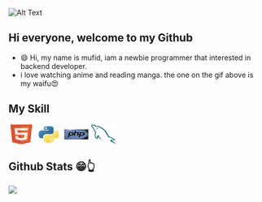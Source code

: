 ![Alt Text]([https://i.pinimg.com/originals/e0/81/e9/e081e914c1c424cb15f63056dde725b3.gif])

## Hi everyone, welcome to my Github

- 😄 Hi, my name is mufid, iam a newbie programmer that interested in backend developer. 
- i love watching anime and reading manga. the one on the gif above is my waifu😍

## My Skill

<div style="display: inline_block">
    <img align="center" alt="CSS" height="40" width="50" src="https://raw.githubusercontent.com/devicons/devicon/master/icons/html5/html5-original.svg">
    <img align="center" alt="React.js" height="40" width="50" src="https://raw.githubusercontent.com/devicons/devicon/master/icons/python/python-original.svg">
    <img align="center" alt="php" height="40" width="50" src="https://raw.githubusercontent.com/devicons/devicon/master/icons/php/php-original.svg">
    <img align="center" alt="Mysql" height="40" width="50" src="https://raw.githubusercontent.com/devicons/devicon/master/icons/mysql/mysql-original.svg">

</div>


## Github Stats 😁👆

<a href="https://github.com/mufidmoesz">
  <img height="180em" src="https://github-readme-stats.vercel.app/api/top-langs/?username=mufidmoesz&theme=radical&layout=compact" />
</a>

